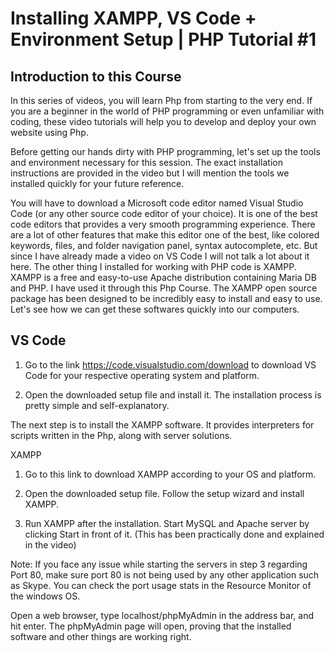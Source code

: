 # Installing XAMPP, VS Code + Environment Setup | PHP Tutorial #1

## Introduction to this Course
In this series of videos, you will learn Php from starting to the very end. If you are a beginner in the world of PHP programming or even unfamiliar with coding, these video tutorials will help you to develop and deploy your own website using Php.

Before getting our hands dirty with PHP programming, let's set up the tools and environment necessary for this session. The exact installation instructions are provided in the video but I will mention the tools we installed quickly for your future reference.

You will have to download a Microsoft code editor named Visual Studio Code (or any other source code editor of your choice). It is one of the best code editors that provides a very smooth programming experience. There are a lot of other features that make this editor one of the best, like colored keywords, files, and folder navigation panel, syntax autocomplete, etc. But since I have already made a video on VS Code I will not talk a lot about it here. The other thing I installed for working with PHP code is XAMPP. XAMPP is a free and easy-to-use Apache distribution containing Maria DB and PHP.  I have used it through this Php Course. The XAMPP open source package has been designed to be incredibly easy to install and easy to use. Let's see how we can get these softwares quickly into our computers.

## VS Code
1. Go to the link https://code.visualstudio.com/download to download VS Code for your respective operating system and platform.

2. Open the downloaded setup file and install it. The installation process is pretty simple and self-explanatory.

The next step is to install the XAMPP software. It provides interpreters for scripts written in the Php, along with server solutions.

XAMPP
1. Go to this link to download XAMPP according to your OS and platform.

2. Open the downloaded setup file. Follow the setup wizard and install XAMPP.

3. Run XAMPP after the installation. Start MySQL and Apache server by clicking Start in front of it. (This has been practically done and explained in the video)

Note: If you face any issue while starting the servers in step 3 regarding Port 80, make sure port 80 is not being used by any other application such as Skype. You can check the port usage stats in the Resource Monitor of the windows OS.

Open a web browser, type localhost/phpMyAdmin in the address bar, and hit enter. The phpMyAdmin page will open, proving that the installed software and other things are working right. 
